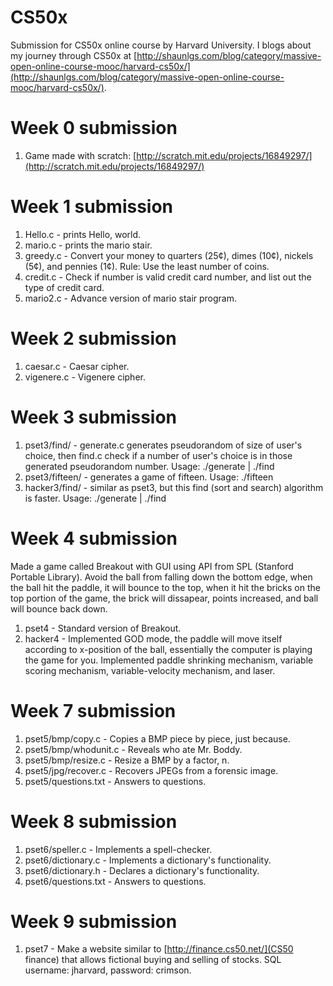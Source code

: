 CS50x
=====

Submission for CS50x online course by Harvard University. I blogs about my journey through CS50x at [http://shaunlgs.com/blog/category/massive-open-online-course-mooc/harvard-cs50x/](http://shaunlgs.com/blog/category/massive-open-online-course-mooc/harvard-cs50x/).

Week 0 submission
=================
1. Game made with scratch: [http://scratch.mit.edu/projects/16849297/](http://scratch.mit.edu/projects/16849297/)

Week 1 submission
=================
1. Hello.c - prints Hello, world.<br>
2. mario.c - prints the mario stair.<br>
3. greedy.c - Convert your money to quarters (25¢), dimes (10¢), nickels (5¢), and pennies (1¢). Rule: Use the least number of coins.<br>
4. credit.c - Check if number is valid credit card number, and list out the type of credit card.<br>
5. mario2.c - Advance version of mario stair program.<br>

Week 2 submission
=================
1. caesar.c - Caesar cipher.<br>
2. vigenere.c - Vigenere cipher.<br>

Week 3 submission
=================
1. pset3/find/ - generate.c generates pseudorandom of size of user's choice, then find.c check if a number of user's choice is in those generated pseudorandom number. Usage: ./generate <size> <seed> | ./find <value><br>
2. pset3/fifteen/ - generates a game of fifteen. Usage: ./fifteen <size of board><br>
3. hacker3/find/ - similar as pset3, but this find (sort and search) algorithm is faster. Usage: ./generate <size> <seed> | ./find <value><br>

Week 4 submission
=================
Made a game called Breakout with GUI using API from SPL (Stanford Portable Library). Avoid the ball from falling down the bottom edge, when the ball hit the paddle, it will bounce to the top, when it hit the bricks on the top portion of the game, the brick will dissapear, points increased, and ball will bounce back down.<br>

1. pset4 - Standard version of Breakout.<br>
2. hacker4 - Implemented GOD mode, the paddle will move itself according to x-position of the ball, essentially the computer is playing the game for you. Implemented paddle shrinking mechanism, variable scoring mechanism, variable-velocity mechanism, and laser.<br>

Week 7 submission
=================
1. pset5/bmp/copy.c - Copies a BMP piece by piece, just because.
2. pset5/bmp/whodunit.c - Reveals who ate Mr. Boddy.
3. pset5/bmp/resize.c - Resize a BMP by a factor, n.
4. pset5/jpg/recover.c - Recovers JPEGs from a forensic image.
5. pset5/questions.txt - Answers to questions.

Week 8 submission
=================
1. pset6/speller.c - Implements a spell-checker.
2. pset6/dictionary.c -  Implements a dictionary's functionality.
3. pset6/dictionary.h - Declares a dictionary's functionality.
4. pset6/questions.txt - Answers to questions.

Week 9 submission
=================
1. pset7 - Make a website similar to [http://finance.cs50.net/](CS50 finance) that allows fictional buying and selling of stocks. SQL username: jharvard, password: crimson.
